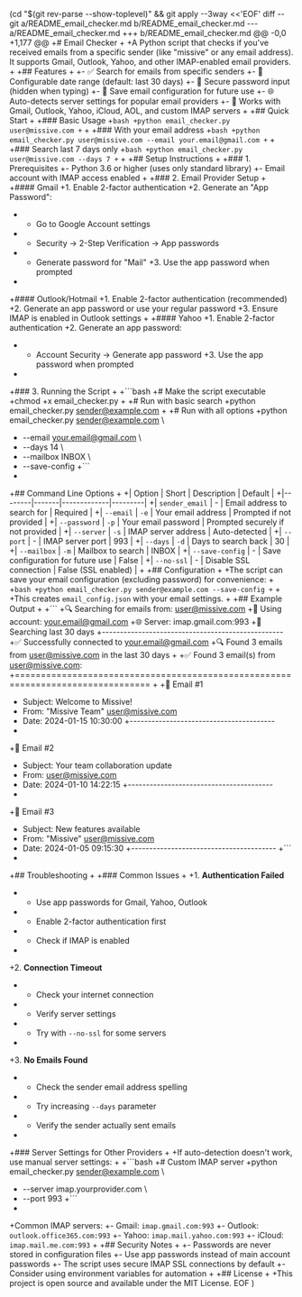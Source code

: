 (cd "$(git rev-parse --show-toplevel)" && git apply --3way <<'EOF'
diff --git a/README_email_checker.md b/README_email_checker.md
--- a/README_email_checker.md
+++ b/README_email_checker.md
@@ -0,0 +1,177 @@
+# Email Checker
+
+A Python script that checks if you've received emails from a specific sender (like "missive" or any email address). It supports Gmail, Outlook, Yahoo, and other IMAP-enabled email providers.
+
+## Features
+
+- ✅ Search for emails from specific senders
+- 📅 Configurable date range (default: last 30 days)
+- 🔐 Secure password input (hidden when typing)
+- 💾 Save email configuration for future use
+- 🌐 Auto-detects server settings for popular email providers
+- 📧 Works with Gmail, Outlook, Yahoo, iCloud, AOL, and custom IMAP servers
+
+## Quick Start
+
+### Basic Usage
+```bash
+python email_checker.py user@missive.com
+```
+
+### With your email address
+```bash
+python email_checker.py user@missive.com --email your.email@gmail.com
+```
+
+### Search last 7 days only
+```bash
+python email_checker.py user@missive.com --days 7
+```
+
+## Setup Instructions
+
+### 1. Prerequisites
+- Python 3.6 or higher (uses only standard library)
+- Email account with IMAP access enabled
+
+### 2. Email Provider Setup
+
+#### Gmail
+1. Enable 2-factor authentication
+2. Generate an "App Password":
+   - Go to Google Account settings
+   - Security → 2-Step Verification → App passwords
+   - Generate password for "Mail"
+3. Use the app password when prompted
+
+#### Outlook/Hotmail
+1. Enable 2-factor authentication (recommended)
+2. Generate an app password or use your regular password
+3. Ensure IMAP is enabled in Outlook settings
+
+#### Yahoo
+1. Enable 2-factor authentication
+2. Generate an app password:
+   - Account Security → Generate app password
+3. Use the app password when prompted
+
+### 3. Running the Script
+
+```bash
+# Make the script executable
+chmod +x email_checker.py
+
+# Run with basic search
+python email_checker.py sender@example.com
+
+# Run with all options
+python email_checker.py sender@example.com \
+  --email your.email@gmail.com \
+  --days 14 \
+  --mailbox INBOX \
+  --save-config
+```
+
+## Command Line Options
+
+| Option | Short | Description | Default |
+|--------|-------|-------------|---------|
+| `sender_email` | - | Email address to search for | Required |
+| `--email` | `-e` | Your email address | Prompted if not provided |
+| `--password` | `-p` | Your email password | Prompted securely if not provided |
+| `--server` | `-s` | IMAP server address | Auto-detected |
+| `--port` | - | IMAP server port | 993 |
+| `--days` | `-d` | Days to search back | 30 |
+| `--mailbox` | `-m` | Mailbox to search | INBOX |
+| `--save-config` | - | Save configuration for future use | False |
+| `--no-ssl` | - | Disable SSL connection | False (SSL enabled) |
+
+## Configuration
+
+The script can save your email configuration (excluding password) for convenience:
+
+```bash
+python email_checker.py sender@example.com --save-config
+```
+
+This creates `email_config.json` with your email settings.
+
+## Example Output
+
+```
+🔍 Searching for emails from: user@missive.com
+📧 Using account: your.email@gmail.com
+🌐 Server: imap.gmail.com:993
+📅 Searching last 30 days
+--------------------------------------------------
+✅ Successfully connected to your.email@gmail.com
+🔍 Found 3 emails from user@missive.com in the last 30 days
+
+✅ Found 3 email(s) from user@missive.com:
+================================================================================
+
+📧 Email #1
+   Subject: Welcome to Missive!
+   From: "Missive Team" <user@missive.com>
+   Date: 2024-01-15 10:30:00
+----------------------------------------
+
+📧 Email #2
+   Subject: Your team collaboration update
+   From: user@missive.com
+   Date: 2024-01-10 14:22:15
+----------------------------------------
+
+📧 Email #3
+   Subject: New features available
+   From: "Missive" <user@missive.com>
+   Date: 2024-01-05 09:15:30
+----------------------------------------
+```
+
+## Troubleshooting
+
+### Common Issues
+
+1. **Authentication Failed**
+   - Use app passwords for Gmail, Yahoo, Outlook
+   - Enable 2-factor authentication first
+   - Check if IMAP is enabled
+
+2. **Connection Timeout**
+   - Check your internet connection
+   - Verify server settings
+   - Try with `--no-ssl` for some servers
+
+3. **No Emails Found**
+   - Check the sender email address spelling
+   - Try increasing `--days` parameter
+   - Verify the sender actually sent emails
+
+### Server Settings for Other Providers
+
+If auto-detection doesn't work, use manual server settings:
+
+```bash
+# Custom IMAP server
+python email_checker.py sender@example.com \
+  --server imap.yourprovider.com \
+  --port 993
+```
+
+Common IMAP servers:
+- Gmail: `imap.gmail.com:993`
+- Outlook: `outlook.office365.com:993`
+- Yahoo: `imap.mail.yahoo.com:993`
+- iCloud: `imap.mail.me.com:993`
+
+## Security Notes
+
+- Passwords are never stored in configuration files
+- Use app passwords instead of main account passwords
+- The script uses secure IMAP SSL connections by default
+- Consider using environment variables for automation
+
+## License
+
+This project is open source and available under the MIT License.
EOF
)
